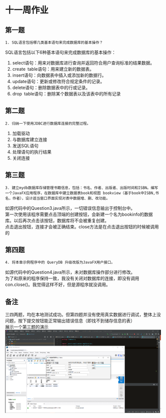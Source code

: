 # 十一周作业

## 第一题

    1. SQL语言包括哪几类基本语句来完成数据库的基本操作？ 

SQL语言包括以下6种基本语句来完成数据库的基本操作：

1. select语句：用来对数据库进行查询并返回符合用户查询标准的结果数据。
2. create table语句：用来建立新的数据表。
3. insert语句：向数据表中插入或添加新的数据行。
4. update语句：更新或修改符合规定条件的记录。
5. delete语句：删除数据表中的行或记录。
6. drop table语句：删除某个数据表以及该表中的所有记录

## 第二题

    2. 归纳一下使用JDBC进行数据库连接的完整过程。 

1. 加载驱动
2. 与数据库建立连接
3. 发送SQL语句
4. 处理语句的执行结果
5. 关闭连接

## 第三题

    3. 建立mydb数据库存储管理书籍信息，包括：书名、作者、出版者、出版时间和ISBN。编写一个JavaFX应用程序，在数据库中建立数据表book和视图 bookview（基于book中ISBN,书名，作者），设计适当窗口界面实现对表中数据增、删、改功能。 

如源代码中的Question3.java所示，一切错误信息输出于控制台中。  
第一次使用该程序需要点击顶端的创建按钮，会新建一个名为bookinfo的数据库。以后再次点击该按钮，数据库将不会被重复创建。  
点击退出按钮，连接才会被正确结束。close方法是在点击退出按钮的时候被调用的

## 第四题

    4. 将本章示例程序中的 QueryDB 升级改版为JavaFX用户接口。

如源代码中的Question4.java所示，未对数据库操作部分进行修改。  
为了和原来的程序保持一致，我没有关闭对数据库的连接，即没有调用con.close()。我觉得这样不好，但是源程序就没调用。

## 备注

三四两题，均在本地测试成功。但第四题并没有使用真实数据进行调试，整体上没问题，按下提交按钮能正常输出错误信息（即找不到储存信息的表）  
展示一个第三题的演示
![示例图片](示例.png)